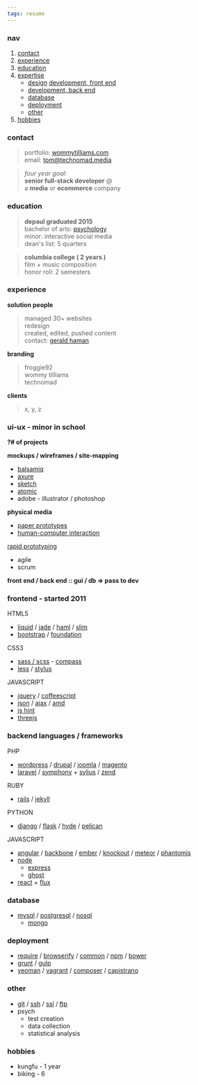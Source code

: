 ```yaml
---
tags: resume
---
```

            
<!-- 
<a href="../assets/resume-tommyWilliams-headshot.pdf" target="_blank">view in a new tab</a> -  <a href="../assets/resume-tommyWilliams-headshot.pdf" download>download</a>
-->

### nav

1.  [contact](#contact)
2.  [experience](#experience)
3.  [education](#education)
4.  [expertise](#expertise)
    *   [design](#ui-ux) [development, front end](#front)
    *   [development, back end](#back)
    *   [database](#database)
    *   [deployment](#deployment)
    *   [other](#other)
5.  [hobbies](#hobbies)

### <span id="contact">contact</span>

> portfolio: [wommytilliams.com](https://wommytilliams.com)  
> email: [tom@technomad.media](mailto:tom@technomad.media)

<!-- phone:   [312 818 9011](tel:312-818-9011)
address:   [1426 W Chestnut #1R Chicago IL 60642](https://www.google.com/maps/place/1426+W+Chestnut+St,+Chicago,+IL+60642/@41.898204,-87.663567,17z/data=!4m2!3m1!1s0x880fd2d37995e65f:0x4a79f787069b8ac) -->

> _four year goal:_  
> **senior full-stack developer** @  
> a **media** or **ecommerce** company

### <span id="education">education</span>

> **depaul graduated 2015**  
> bachelor of arts: [psychology](#psych)  
> minor: interactive social media  
> dean's list: 5 quarters

> **columbia college ( 2 years )**  
> film + music composition  
> honor roll: 2 semesters

### <span id="experience">experience</span>

**solution people**

> managed 30+ websites  
> redesign  
> created, edited, pushed content  
> contact: [gerald haman](mailto:solutionman@solutionpeople.com)

**branding**

> froggie92  
> wommy tilliams  
> technomad

**clients**

> x, y, z

### <span id="ui-ux">ui-ux - minor in school</span>

**?# of projects**

**mockups / wireframes / site-mapping**

*   [balsamiq](https://balsamiq.com/)
*   [axure](https://www.axure.com/)
*   [sketch](https://bohemiancoding.com/sketch/)
*   [atomic](https://atomic.io/)
*   adobe - illustrator / photoshop

**physical media**

*   [paper prototypes](https://en.wikipedia.org/wiki/Paper_prototyping)
*   [human-computer interaction](https://en.wikipedia.org/wiki/Human%E2%80%93computer_interaction)

[rapid prototyping](https://en.wikipedia.org/wiki/Rapid_prototyping)

*   agile
*   scrum

<!-- TODO: butts
google
:: agile
    http://agilemanifesto.org/
    http://www.allaboutagile.com/what-is-agile-10-key-principles/
    http://en.wikipedia.org/wiki/Agile_software_development
    http://agilemethodology.org/ 
-->

**front end / back end :: gui / db => pass to dev**

### <span id="front">frontend - started 2011</span>

HTML5

*   [liquid](https://liquidmarkup.org/) / [jade](https://jade-lang.com/) / [haml](https://haml.info/) / [slim](https://slim-lang.com/)
*   [bootstrap](https://getbootstrap.com/) / [foundation](https://foundation.zurb.com/)

CSS3

*   [sass / scss](https://sass-lang.com/) - [compass](https://compass-style.org/)
*   [less](https://lesscss.org/) / [stylus](https://learnboost.github.io/stylus/)

JAVASCRIPT

*   [jquery](https://jquery.com/) / [coffeescript](https://coffeescript.org/)
*   [json](https://www.json.org/) / [ajax](https://en.wikipedia.org/wiki/Ajax_%28programming%29) / [amd](https://en.wikipedia.org/wiki/Asynchronous_module_definition)
*   [js hint](https://jshint.com/)
*   [threejs](https://threejs.org/)

### <span id="back">backend languages / frameworks</span>

PHP

*   [wordpress](https://wordpress.org/) / [drupal](https://www.drupal.org/) / [joomla](https://www.joomla.org/) / [magento](https://magento.com/)
*   [laravel](https://laravel.com/) / [symphony](https://symfony.com/) + [sylius](https://sylius.org/) / [zend](https://framework.zend.com/)

RUBY

*   [rails](https://rubyonrails.org/) / [jekyll](https://jekyllrb.com/)

PYTHON

*   [django](https://www.djangoproject.com/) / [flask](https://flask.pocoo.org/) / [hyde](https://hyde.github.io/) / [pelican](https://blog.getpelican.com/)

JAVASCRIPT

*   [angular](https://angularjs.org/) / [backbone](https://backbonejs.org/) / [ember](https://emberjs.com/) / [knockout](https://knockoutjs.com/) / [meteor](https://www.meteor.com/) / [phantomjs](https://phantomjs.org/)
*   [node](https://nodejs.org/)
    *   [express](https://expressjs.com/)
    *   [ghost](https://ghost.org/)
*   [react](https://facebook.github.io/react/) + [flux](https://facebook.github.io/flux/)

### <span id="database">database</span>

*   [mysql](https://en.wikipedia.org/wiki/SQL) / [postgresql](https://www.postgresql.org/about/) / [nosql](https://en.wikipedia.org/wiki/NoSQL)
    *   [mongo](https://www.mongodb.org/)

### <span id="deployment">deployment</span>

*   [require](https://requirejs.org/) / [browserify](https://browserify.org/) / [common](https://www.commonjs.org/) / [npm](https://www.npmjs.com/) / [bower](https://bower.io/)
*   [grunt](https://gruntjs.com/) / [gulp](https://gulpjs.com/)
*   [yeoman](https://yeoman.io/) / [vagrant](https://www.vagrantup.com/) / [composer](https://getcomposer.org/) / [capistrano](https://capistranorb.com/)

### <span id="other">other</span>

*   [git](https://git-scm.com/) / [ssh](https://en.wikipedia.org/wiki/Secure_Shell) / [ssl](https://en.wikipedia.org/wiki/Transport_Layer_Security) / [ftp](https://en.wikipedia.org/wiki/File_Transfer_Protocol)
*   <span id="psych">psych</span>
    *   test creation
    *   data collection
    *   statistical analysis

### <span id="hobbies">hobbies</span>

*   kungfu - 1 year
*   biking - 6